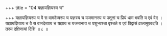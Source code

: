 +++
title = "04 यज्ञायज्ञियस्य च"

+++
यज्ञायज्ञियस्य च वै स वामदेव्यस्य च यज्ञस्य च यजमानस्य च पशूनां च प्रियं धाम भवति य एवं वेद ।  
यज्ञायज्ञियाय च वै स वामदेव्याय च यज्ञाय च यजमानाय च पशुभ्यश्चा वृश्चते य एवं विद्वांसं व्रात्यमुपवदति ।  
तस्य दक्षिणायां दिशि ॥ ८ ॥